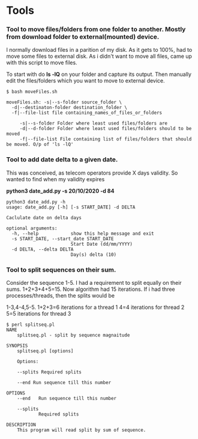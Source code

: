 # Tools

### Tool to move files/folders from one folder to another. Mostly from download folder to external(mounted) device.

I normally download files in a parition of my disk. As it gets to 100%, had to move some files to external disk. As i didn't want to move all files, came up with this script to move files.

To start with do **ls -lQ** on your folder and capture its output. Then manually edit the files/folders which you want to move to external device.

```
$ bash moveFiles.sh

moveFiles.sh: -s|--s-folder source_folder \
  -d|--destinaton-folder destination_folder \
  -f|--file-list file containing_names_of_files_or_folders

	 -s|--s-folder Folder where least used files/folders are
	 -d|--d-folder Folder where least used files/folders should to be moved
	 -f|--file-list File containing list of files/folders that should be moved. O/p of 'ls -lQ'

```

### Tool to add date delta to a given date.

This was conceived, as telecom operators provide X days validity. So wanted to find when my validity expires

**python3 date_add.py -s 20/10/2020 -d 84**

```
python3 date_add.py -h
usage: date_add.py [-h] [-s START_DATE] -d DELTA

Caclulate date on delta days

optional arguments:
  -h, --help            show this help message and exit
  -s START_DATE, --start_date START_DATE
                        Start Date (dd/mm/YYYY)
  -d DELTA, --delta DELTA
                        Day(s) delta (10)

```

### Tool to split sequences on their sum.

Consider the sequence 1-5. I had a requirement to split equally on their sums.
1+2+3+4+5=15. Now algorithm had 15 iterations. If i had three processes/threads, then the splits would be

1-3,4-4,5-5.
1+2+3=6 iterations for a thread 1
4=4 iterations for thread 2
5=5 iterations for thread 3

```
$ perl splitseq.pl
NAME
    splitseq.pl - split by sequence magnaitude

SYNOPSIS
    splitseq.pl [options]

    Options:

    --splits Required splits

    --end Run sequence till this number

OPTIONS
    --end   Run sequence till this number

    --splits
            Required splits

DESCRIPTION
    This program will read split by sum of sequence.
```

